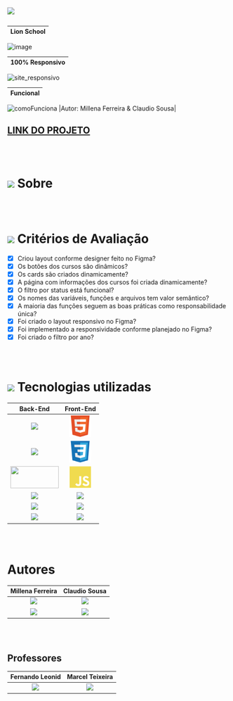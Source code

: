 # <img src="https://user-images.githubusercontent.com/88831304/230796364-878082c2-c59c-4e2c-9995-42687b5b49b4.png"> 


|Lion School|
|:---:|
![image](https://user-images.githubusercontent.com/88831304/230803363-6e27d5e2-1ec0-44eb-be46-61365ddb574e.png)

|100% Responsivo|
|:---:|
![site_responsivo](https://user-images.githubusercontent.com/88831304/230804127-74b8a2bb-03ad-49ec-8f65-a53cc7fea6f9.gif)

|Funcional|
|:---:|
![comoFunciona](https://user-images.githubusercontent.com/88831304/230804598-bcd40c5c-6cdb-45c0-a4c4-6ae07073fc60.gif)
|Autor: Millena Ferreira & Claudio Sousa|



## [LINK DO PROJETO](https://millenaferreira.github.io/Lion-School-Integracao-FrontEnd/Home/html/index.html)

<br>
<br>

# <img src="https://user-images.githubusercontent.com/88831304/230800378-7d0b0d07-ad3f-44c4-bb42-a9d6180d6c83.png" width="50">  Sobre 
<!-- Site feito para ser um clone do WhatsApp Web, a partir desse site foi desenvolvido novas técnicas e vários aprendizados novos sobre todas as tecnologias utilizadas, além disso o site conta com total responsividade onde até mesmo o proprio WhatsApp não é responsivo trazendo assim uma otima experiência para o usuário. -->

<br>
<br>

# <img src="https://user-images.githubusercontent.com/88831304/230800679-fcbdc847-962a-469b-b1de-e1e112dbb235.png" width="40"> Critérios de Avaliação

- [X] Criou layout conforme designer feito no Figma?
- [X] Os botões dos cursos são dinâmicos?
- [X] Os cards são criados dinamicamente?
- [X] A página com informações dos cursos foi criada dinamicamente?
- [X] O filtro por status está funcional?
- [X] Os nomes das variáveis, funções e arquivos tem valor semântico?
- [X] A maioria das funções seguem as boas práticas como responsabilidade única?
- [X] Foi criado o layout responsivo no Figma?
- [X] Foi implementado a responsividade conforme planejado no Figma?
- [X] Foi criado o filtro por ano?

<br>
<br>

# <img src="https://user-images.githubusercontent.com/88831304/225631175-1de0d5cc-42fc-4356-9797-e10da3e59491.gif" width="50"> Tecnologias utilizadas 



Back-End | Front-End 
:-------:|:-------:
<img src="https://user-images.githubusercontent.com/88831304/230802122-d13e33e1-5566-4315-acb9-3149625dcb1e.png" width=90> | <img src="https://raw.githubusercontent.com/devicons/devicon/master/icons/html5/html5-original.svg" width=50>
[<img src="https://user-images.githubusercontent.com/88831304/230801779-d10f98a9-8065-44b4-bd41-003cf6b79bff.png" width=50>](https://app.getpostman.com/join-team?invite_code=790f93e32dfcf682b82b4e844f3bb826&target_code=b39150eaa42a2f549854201670891330) | <img src="https://raw.githubusercontent.com/devicons/devicon/master/icons/css3/css3-original.svg" width=50>
<img src="https://user-images.githubusercontent.com/88831304/230801945-cea94089-816e-4250-826d-2da66c6697cf.png" width=110 height=50> | <img src="https://raw.githubusercontent.com/devicons/devicon/master/icons/javascript/javascript-plain.svg" width=50>
<img src="https://www.cyclic.sh/images/cyclic-logo.png" width=70>  | [<img src="https://camo.githubusercontent.com/cdd289ae72f33665800bc6a63936d5afa0454214d520945780894151112a055f/68747470733a2f2f63646e2e6a7364656c6976722e6e65742f67682f64657669636f6e732f64657669636f6e2f69636f6e732f6669676d612f6669676d612d6f726967696e616c2e737667" width=40>](https://www.figma.com/file/EmbxqTSiyt50mvFbSL3pWc/Projeto-Lion-School?node-id=0%3A1&t=HZ5MJNtAch4RNoNb-1) 
<img src="https://user-images.githubusercontent.com/88831304/230801779-d10f98a9-8065-44b4-bd41-003cf6b79bff.png" width=50> | <img src="https://user-images.githubusercontent.com/88831304/230802272-2d8229af-a072-41a9-92d9-b24bb25a0d7b.png" width=70>
<img src="https://user-images.githubusercontent.com/88831304/230801779-d10f98a9-8065-44b4-bd41-003cf6b79bff.png" width=50> | <img src="https://user-images.githubusercontent.com/88831304/230802387-f018c137-b26e-44ac-8a50-a6927e6d03c2.png" width=50>







<br>
<br>

# Autores
Millena Ferreira | Claudio Sousa
:-------:|:-------:
[<img src="https://user-images.githubusercontent.com/88831304/206808476-0b8f2629-f1c5-4115-a5d4-e370d0db45be.jpeg" width=115>](https://github.com/MillenaFerreira) | [<img src="https://user-images.githubusercontent.com/88831304/230798302-eeeafabc-0ba9-43c6-bfc1-6adf08b147e9.png" width=115>](https://github.com/ClaudioSousa44)
<img src="https://user-images.githubusercontent.com/88831304/230797693-2bdeed68-04e7-4cc0-8d25-ffe1fa1afec2.jpg" width=170>| <img src="https://user-images.githubusercontent.com/88831304/230797730-f690e09e-05b9-4e6f-b6f9-0711c57761c3.jpg" width=180>


<br>
<br>

## Professores
Fernando Leonid | Marcel Teixeira
:-------:|:-------:
[<img src="https://user-images.githubusercontent.com/88831304/230797775-9a4fcc11-1133-44c3-8250-342b2d823c06.png" width=115>](https://github.com/fernandoleonid) | [<img src="https://user-images.githubusercontent.com/88831304/230797990-9cfd2e37-c247-4929-8f23-bb30cfdc0e09.png" width=115>](https://github.com/marcelnt)